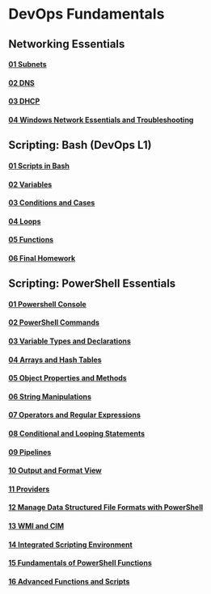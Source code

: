 # DevOps Fundamentals
## Networking Essentials
#### [01 Subnets](https://github.com/MikeBakinovski/DevOps_Fundamentals/blob/main/01%20Networking%20Essentials/01%20Subnets/README.md)</br>
#### [02 DNS](https://github.com/MikeBakinovski/DevOps_Fundamentals/blob/main/01%20Networking%20Essentials/02%20DNS/README.md)</br>
#### [03 DHCP](https://github.com/MikeBakinovski/DevOps_Fundamentals/blob/main/01%20Networking%20Essentials/03%20DHCP/README.md)</br>
#### [04 Windows Network Essentials and Troubleshooting](https://github.com/MikeBakinovski/DevOps_Fundamentals/blob/main/01%20Networking%20Essentials/04%20Windows%20Network%20Essentials%20and%20Troubleshooting/README.md)</br>
## Scripting: Bash (DevOps L1)
#### [01 Scripts in Bash](https://github.com/MikeBakinovski/DevOps_Fundamentals/blob/main/02%20Scripting%20Bash%20DevOps%20L1/01%20Scripts%20in%20Bash/README.md)</br>
#### [02 Variables](https://github.com/MikeBakinovski/DevOps_Fundamentals/blob/main/02%20Scripting%20Bash%20DevOps%20L1/02%20Variables/README.md)</br>
#### [03 Conditions and Cases](https://github.com/MikeBakinovski/DevOps_Fundamentals/blob/main/02%20Scripting%20Bash%20DevOps%20L1/03%20Conditions%20and%20Cases/README.md)</br>
#### [04 Loops](https://github.com/MikeBakinovski/DevOps_Fundamentals/blob/main/02%20Scripting%20Bash%20DevOps%20L1/04%20Loops/README.md)</br>
#### [05 Functions]()</br>
#### [06 Final Homework]()</br>

## Scripting: PowerShell Essentials
#### [01 Powershell Console]()</br>
#### [02 PowerShell Commands]()</br>
#### [03 Variable Types and Declarations]()</br>
#### [04 Arrays and Hash Tables]()</br>
#### [05 Object Properties and Methods]()</br>
#### [06 String Manipulations]()</br>
#### [07 Operators and Regular Expressions]()</br>
#### [08 Conditional and Looping Statements]()</br>
#### [09 Pipelines]()</br>
#### [10 Output and Format View]()</br>
#### [11 Providers]()</br>
#### [12 Manage Data Structured File Formats with PowerShell]()</br>
#### [13 WMI and CIM]()</br>
#### [14 Integrated Scripting Environment]()</br>
#### [15 Fundamentals of PowerShell Functions]()</br>
#### [16 Advanced Functions and Scripts]()</br>
